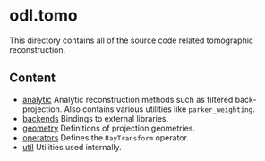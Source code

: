 # odl.tomo

This directory contains all of the source code related tomographic reconstruction.

## Content

* [analytic](analytic) Analytic reconstruction methods such as filtered back-projection. Also contains various utilities like `parker_weighting`.
* [backends](backends) Bindings to external libraries.
* [geometry](geometry) Definitions of projection geometries.
* [operators](operators) Defines the `RayTransform` operator.
* [util](util) Utilities used internally.